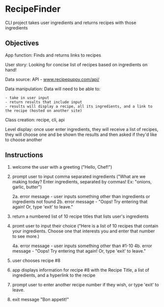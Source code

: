 # RecipeFinder
CLI project takes user ingredients and returns recipes with those ingredients

## Objectives
App function: Finds and returns links to recipes

User story: Looking for concise list of recipes based on ingredients on hand!

Data source:  API - www.recipepuppy.com/api/

Data manipulation: Data will need to be able to:

    - take in user input
    - return results that include input
    - results will display a recipe, all its ingredients, and a link to the recipe (hosted on another site)

Class creation: recipe, cli, api

Level display: once user enter ingredients, they will receive a list of recipes, they will choose one and be shown the results and then asked if they'd like to choose another 

## Instructions
1. welcome the user with a greeting ("Hello, Chef!")
2. prompt user to input comma separated ingredients ("What are we making today?  Enter ingredients, separated by commas!  Ex: "onions, garlic, butter") 

    2a. error message - user inputs something other than ingredients or ingredients not found
    2b. error message - "Oops!  Try entering that again!  Or, type 'exit' to leave."

3. return a numbered list of 10 recipe titles that lists user's ingredients  
4. promt user to input their choice ("Here is a list of 10 recipes that contain your ingredients.  Choose one that interests you and enter that number to see more.)

    4a. error message - user inputs something other than #1-10
    4b. error message - "Oops!  Try entering that again!  Or, type 'exit' to leave."
    
5. user chooses recipe #8
6. app displays information for recipe #8 with the Recipe Title, a list of ingredients, and a hyperlink to the recipe
7. prompt user to enter another recipe number if they wish, or type 'exit' to leave.
8. exit message "Bon appetit!"


